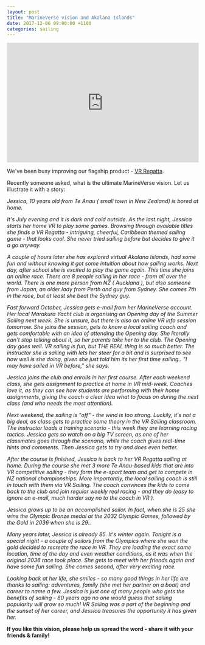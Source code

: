 ```yaml
---
layout: post
title: "MarineVerse vision and Akalana Islands"
date: 2017-12-06 09:00:00 +1100
categories: sailing
---
```


<iframe width="100%" height="315" src="https://www.youtube.com/embed/Q69q-ZJ_71o?rel=0&amp;showinfo=0" frameborder="0" allowfullscreen></iframe>

We've been busy improving our flagship product - [VR Regatta](http://store.steampowered.com/app/468240/VR_Regatta__The_Sailing_Game/).

Recently someone asked, what is the ultimate MarineVerse vision. Let us illustrate it with a story:

*Jessica, 10 years old from Te Anau ( small town in New Zealand) is bored at home.*

*It's July evening and it is dark and cold outside. As the last night, Jessica starts her home VR to play some games. Browsing through available titles she finds a VR Regatta - intriguing, cheerful, Caribbean themed sailing game - that looks cool. She never tried sailing before but decides to give it a go anyway.*

<!--more-->

*A couple of hours later she has explored virtual Akalana Islands, had some fun and without knowing it got some intuition about how sailing works.
Next day, after school she is excited to play the game again. This time she joins an online race. There are 8 people sailing in her race - from all over the world. There is one more person from NZ ( Auckland ), but also someone from Japan, an older lady from Perth and guy from Sydney. She comes 7th in the race, but at least she beat the Sydney guy.*

*Fast forward October, Jessica gets e-mail from her MarineVerse account. Her local Marakura Yacht club is organising an Opening day of the Summer Sailing next week. She is unsure, but there is also an online VR info session tomorrow. She joins the session, gets to know a local sailing coach and gets comfortable with an idea of attending the Opening day. She literally can't stop talking about it, so her parents take her to the club.
The Opening day goes well. VR sailing is fun, but THE REAL thing is so much better. The instructor she is sailing with lets her steer for a bit and is surprised to see how well is she doing, given she just told him its her first time sailing.. "I may have sailed in VR before," she says.*

*Jessica joins the club and enrolls in her first course. After each weekend class, she gets assignment to practice at home in VR mid-week. Coaches love it, as they can see how students are performing with their home assignments, giving the coach a clear idea what to focus on during the next class (and who needs the most attention).*

*Next weekend, the sailing is "off" - the wind is too strong. Luckily, it's not a big deal, as class gets to practice some theory in the VR Sailing classroom. The instructor loads a training scenario - this week they are learning racing tactics. Jessica gets so watch on a big TV screen, as one of her classmates goes through the scenario, while the coach gives real-time hints and comments. Then Jessica gets to try and does even better.*

*After the course is finished, Jessica is back to her VR Regatta sailing at home. During the course she met 3 more Te Anau-based kids that are into VR competitive sailing - they form the e-sport team and get to compete in NZ national championships. More importantly, the local sailing coach is still in touch with them via VR Sailing. The coach convinces the kids to come back to the club and join regular weekly real racing - and they do (easy to ignore an e-mail, much harder say no to the coach in VR ).*

*Jessica grows up to be an accomplished sailor. In fact, when she is 25 she wins the Olympic Bronze medal at the 2032 Olympic Games, followed by the Gold in 2036 when she is 29..*

*Many years later, Jessica is already 85. It's winter again. Tonight is a special night - a couple of sailors from the Olympics where she won the gold decided to recreate the race in VR. They are loading the exact same location, time of the day and even weather conditions, as it was when the original 2036 race took place. She gets to meet with her friends again and have some fun sailing. She comes second, after very exciting race.*

*Looking back at her life, she smiles - so many good things in her life are thanks to sailing: adventures, family (she met her partner on a boat) and career to name a few. Jessica is just one of many people who gets the benefits of sailing - 80 years ago no one would guess that sailing popularity will grow so much! VR Sailing was a part of the beginning and the sunset of her career, and Jessica treasures the opportunity it has given her.*

**If you like this vision, please help us spread the word - share it with your friends & family!**